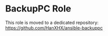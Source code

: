 BackupPC Role
=============

This role is moved to a dedicated repository: https://github.com/HanXHX/ansible-backuppc
